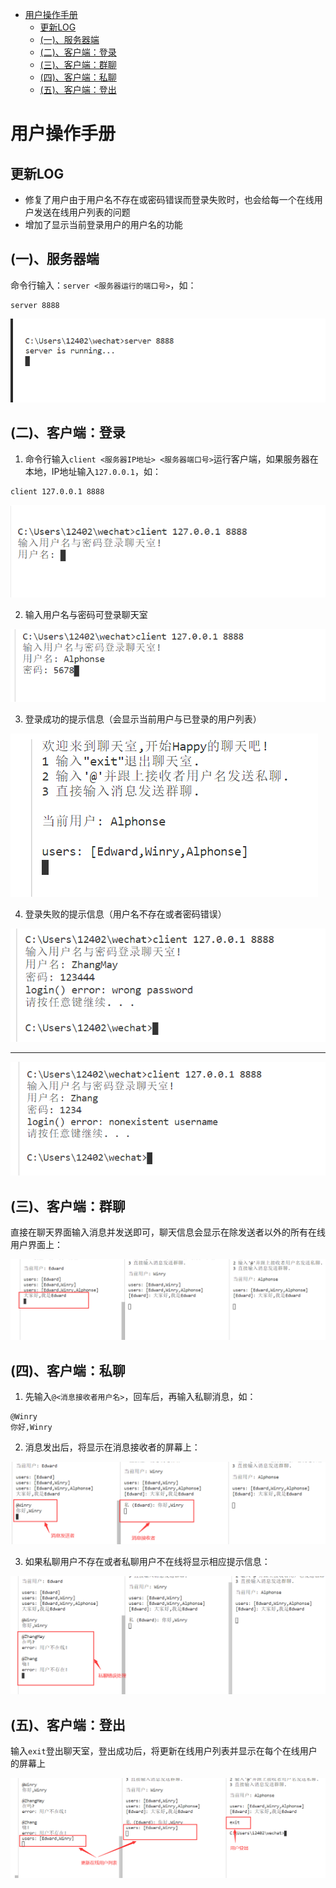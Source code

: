 - [用户操作手册](#用户操作手册)
    - [更新LOG](#更新log)
    - [(一)、服务器端](#一服务器端)
    - [(二)、客户端：登录](#二客户端登录)
    - [(三)、客户端：群聊](#三客户端群聊)
    - [(四)、客户端：私聊](#四客户端私聊)
    - [(五)、客户端：登出](#五客户端登出)

# 用户操作手册

## 更新LOG

- 修复了用户由于用户名不存在或密码错误而登录失败时，也会给每一个在线用户发送在线用户列表的问题
- 增加了显示当前登录用户的用户名的功能

## (一)、服务器端

命令行输入：`server <服务器运行的端口号>`，如：

```shell
server 8888
```

![](assets/用户操作手册/step1.png)

## (二)、客户端：登录

1. 命令行输入`client <服务器IP地址> <服务器端口号>`运行客户端，如果服务器在本地，IP地址输入`127.0.0.1`，如：

```shell
client 127.0.0.1 8888
```

![](assets/用户操作手册/step2.png)

2. 输入用户名与密码可登录聊天室

![](assets/用户操作手册/step3.png)

3. 登录成功的提示信息（会显示当前用户与已登录的用户列表）

![](assets/用户操作手册/step4.png)

4. 登录失败的提示信息（用户名不存在或者密码错误）

![](assets/用户操作手册/step5.png)

---

![](assets/用户操作手册/step6.png)


## (三)、客户端：群聊

直接在聊天界面输入消息并发送即可，聊天信息会显示在除发送者以外的所有在线用户界面上：

![](assets/用户操作手册/step7.png)

## (四)、客户端：私聊

1. 先输入`@<消息接收者用户名>`，回车后，再输入私聊消息，如：

```shell
@Winry
你好,Winry
```

2. 消息发出后，将显示在消息接收者的屏幕上：

![](assets/用户操作手册/step8.png)

3. 如果私聊用户不存在或者私聊用户不在线将显示相应提示信息：

![](assets/用户操作手册/step9.png)

## (五)、客户端：登出

输入`exit`登出聊天室，登出成功后，将更新在线用户列表并显示在每个在线用户的屏幕上

![](assets/用户操作手册/step10.png)
